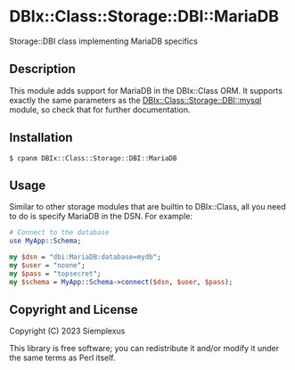 # DBIx::Class::Storage::DBI::MariaDB

Storage::DBI class implementing MariaDB specifics

## Description

This module adds support for MariaDB in the DBIx::Class ORM. It supports
exactly the same parameters as the [DBIx::Class::Storage::DBI::mysql](https://metacpan.org/pod/DBIx::Class::Storage::DBI::mysql)
module, so check that for further documentation.

## Installation

```
$ cpanm DBIx::Class::Storage::DBI::MariaDB
```

## Usage

Similar to other storage modules that are builtin to DBIx::Class, all you need
to do is specify MariaDB in the DSN. For example:

```perl
# Connect to the database
use MyApp::Schema;

my $dsn = "dbi:MariaDB:database=mydb";
my $user = "noone";
my $pass = "topsecret";
my $schema = MyApp::Schema->connect($dsn, $user, $pass);
```

## Copyright and License

Copyright (C) 2023 Siemplexus

This library is free software; you can redistribute it and/or modify
it under the same terms as Perl itself.